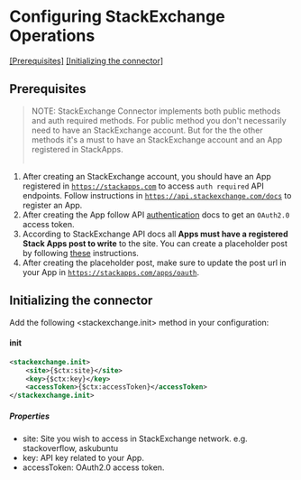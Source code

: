 # Configuring StackExchange Operations
[[Prerequisites]](#Prerequisites) [[Initializing the connector]](#initializing-the-connector)

## Prerequisites

> NOTE: StackExchange Connector implements both public methods and auth required methods. For public method you don't necessarily need to have an StackExchange account. But for the
 the other methods it's a must to have an StackExchange account and an App registered in StackApps.
 <br></br>
 
1. After creating an StackExchange account, you should have an App registered in <code>https://stackapps.com</code> to access <code>auth required</code> API endpoints. Follow instructions in <code>https://api.stackexchange.com/docs</code> to register an App.
2. After creating the App follow API [authentication](https://api.stackexchange.com/docs/authentication) docs to get an <code>OAuth2.0</code> access token.
3. According to StackExchange API docs all **Apps must have a registered Stack Apps post to write** to the site. You can create a placeholder post by following [these](https://stackapps.com/questions/4573/my-app-has-to-be-published-first-but-its-still-under-development) instructions.
4. After creating the placeholder post, make sure to update the post url in your App in <code>https://stackapps.com/apps/oauth</code>.
 
## Initializing the connector
Add the following <stackexchange.init> method in your configuration:

#### init
```xml
<stackexchange.init>
    <site>{$ctx:site}</site>
    <key>{$ctx:key}</key>
    <accessToken>{$ctx:accessToken}</accessToken>
</stackexchange.init>
```

##### Properties

* site:  Site you wish to access in StackExchange network. e.g. stackoverflow, askubuntu
* key: API key related to your App.
* accessToken: OAuth2.0 access token.

